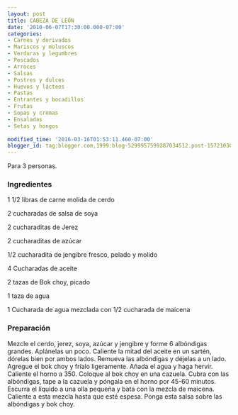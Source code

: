 ```yaml
---
layout: post
title: CABEZA DE LEÓN
date: '2010-06-07T17:30:00.000-07:00'
categories:
- Carnes y derivados
- Mariscos y moluscos
- Verduras y legumbres
- Pescados
- Arroces
- Salsas
- Postres y dulces
- Huevos y lácteos
- Pastas
- Entrantes y bocadillos
- Frutas
- Sopas y cremas
- Ensaladas
- Setas y hongos
 
modified_time: '2016-03-16T01:53:11.460-07:00'
blogger_id: tag:blogger.com,1999:blog-5299957599287034512.post-1572103055320597956
---
```


Para 3 personas.

<h3>Ingredientes</h3>

1 1/2 libras de carne molida de cerdo

2 cucharadas de salsa de soya

2 cucharaditas de Jerez

2 cucharaditas de azúcar

1/2 cucharadita de jengibre fresco, pelado y molido

4 Cucharadas de aceite

2 tazas de Bok choy, picado

1 taza de agua

1 Cucharada de agua mezclada con 1/2 cucharada de maicena

<h3>Preparación</h3>

Mezcle el cerdo, jerez, soya, azúcar y jengibre y forme 6 albóndigas grandes. Aplánelas un poco. Caliente la mitad del aceite en un sartén, dórelas bien por ambos lados. Remueva las albóndigas y déjelas a un lado. Agregue el bok choy y fríalo ligeramente. Añada el agua y haga hervir. Caliente el horno a 350. Coloque al bok choy en una cazuela. Cubra con las albóndigas, tape a la cazuela y póngala en el horno por 45-60 minutos. Escurra el líquido a una olla pequeña y bata con la mezcla de maicena. Caliente a esta mezcla hasta que esté espesa. Ponga esta salsa sobre las albóndigas y bok choy.

